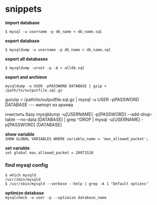 snippets
========
**import database**

    $ mysql -u username -p db_name < db_name.sql

**export database**

    $ mysqldump -u username -p db_name > db_name.sql

**export all databases**

    $ mysqldump -uroot -p -A > alldb.sql
    
**export and archieve**

    mysqldump -u USER -pPASSWORD DATABASE | gzip > /path/to/outputfile.sql.gz

gunzip < /path/to/outputfile.sql.gz | mysql -u USER -pPASSWORD DATABASE     --- импорт из архива

очистить базу
mysqldump -u[USERNAME] -p[PASSWORD] --add-drop-table --no-data [DATABASE] | grep ^DROP | mysql -u[USERNAME] -p[PASSWORD] [DATABASE]

**show variable**  
`SHOW GLOBAL VARIABLES WHERE variable_name = 'max_allowed_packet';`

**set variable**  
`set global max_allowed_packet = 20971520`


### find mysql config
```
$ which mysqld
/usr/sbin/mysqld
$ /usr/sbin/mysqld --verbose --help | grep -A 1 "Default options"
```

**optimize database**  
`mysqlcheck -u user -p --optimize database_name`

